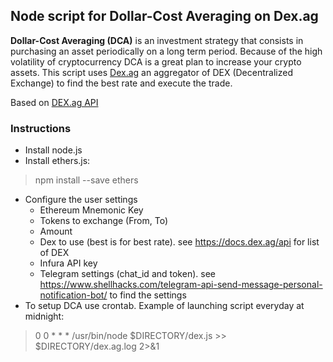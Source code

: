 ## Node script for Dollar-Cost Averaging on Dex.ag

**Dollar-Cost Averaging (DCA)** is an investment strategy that consists in purchasing an asset periodically on a long term period. Because of the high volatility of cryptocurrency DCA is a great plan to increase your crypto assets.
This script uses [Dex.ag](https://dex.ag) an aggregator of DEX (Decentralized Exchange) to find the best rate and execute the trade.

Based on [DEX.ag API](https://docs.dex.ag/api)

### Instructions
* Install node.js
* Install ethers.js: 
> npm install --save ethers
* Configure the user settings
  * Ethereum Mnemonic Key
  * Tokens to exchange (From, To)
  * Amount
  * Dex to use (best is for best rate). see https://docs.dex.ag/api for list of DEX
  * Infura API key
  * Telegram settings (chat_id and token). see https://www.shellhacks.com/telegram-api-send-message-personal-notification-bot/ to find the settings
* To setup DCA use crontab. Example of launching script everyday at midnight:
> 0 0 * * * /usr/bin/node $DIRECTORY/dex.js >> $DIRECTORY/dex.ag.log 2>&1
